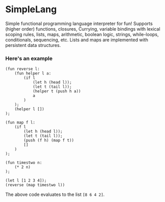 # SimpleLang
Simple functional programming language interpreter for fun! Supports (higher order) functions, closures, Currying, variable bindings with lexical scoping rules, lists, maps, arithmetic, boolean logic, strings, while-loops, conditionals, sequencing, etc. Lists and maps are implemented with persistent data structures.

### Here's an example

```
(fun reverse l:
    (fun helper l a:
        (if l
            (let h (head l));
            (let t (tail l));
            (helper t (push h a))
            a
        )
    );
    (helper l [])
);

(fun map f l:
    (if l
        (let h (head l));
        (let t (tail l));
        (push (f h) (map f t))
        []
    )
);

(fun timestwo n: 
    (* 2 n)
);

(let l [1 2 3 4]);
(reverse (map timestwo l))
```

The above code evaluates to the list `[8 6 4 2]`.

